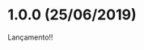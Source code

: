 [comment]: # '@label @portinari/portinari-ui'
[comment]: # '@link release-notes/portinari-ui'
[comment]: # '@orderBy 10'
[comment]: # '@topics Estrutura, Novos componentes, Novas funcionalidades, Melhorias, Bugs corrigidos, **Dependências**, **BREAKING CHANGES**, **CÓDIGOS DEPRECIADOS**'

# 1.0.0 (25/06/2019)

Lançamento!!
